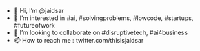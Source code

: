 - 👋 Hi, I’m @jaidsar
- 👀 I’m interested in #ai, #solvingproblems, #lowcode, #startups, #futureofwork
- 💞️ I’m looking to collaborate on #disruptivetech, #ai4business
- 📫 How to reach me : twitter.com/thisisjaidsar

<!---
jaidsar/jaidsar is a ✨ special ✨ repository because its `README.md` (this file) appears on your GitHub profile.
You can click the Preview link to take a look at your changes.
--->
